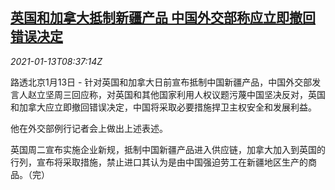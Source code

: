 <!--1610528078000-->
[英国和加拿大抵制新疆产品 中国外交部称应立即撤回错误决定](https://cn.reuters.com/article/china-mofa-ca-uk-xinjiang-0113-idCNKBS29I0VJ)
------

<div><i>2021-01-13T08:37:14Z</i></div><p>路透北京1月13日 - 针对英国和加拿大日前宣布抵制中国新疆产品，中国外交部发言人赵立坚周三回应称，对英国和其他国家利用人权议题污蔑中国坚决反对，英国和加拿大应立即撤回错误决定，中国将采取必要措施捍卫主权安全和发展利益。</p><p>他在外交部例行记者会上做出上述表述。</p><p>英国周二宣布实施企业新规，抵制中国新疆产品进入供应链，加拿大加入到英国的行列，宣布将采取措施，禁止进口其认为是由中国强迫劳工在新疆地区生产的商品。（完）</p>
